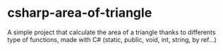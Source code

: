 # csharp-area-of-triangle
A simple project that calculate the area of a triangle thanks to differents type of functions, made with C# (static, public, void, int, string, by ref...)
